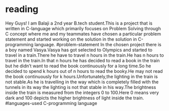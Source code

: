 # reading
Hey Guys! I am Balaji a 2nd year B.tech student.This is a project that is written in C-language which primarily focuses on Problem Solving through C concept where me and my teammates have chosen a particular problem statement and started working on the solution in the solution in C-programming language.
#problem-statement
In the chosen project there is a boy named Vasya.Vasya has got selected to Olympics and started to travel in a train.There he have to travel n hours in the train.He has n hours to travel in the train.In that n hours he has decided to read a book in the train but he didn’t want to read the book continuously for a long time.So he decided to spend k hours out of n hours to read the booky.He may not read the book continuously for k hours.Unfortunately,the lighting in the train is not stable.As he is travelling in the way which is completely filled with the tunnels in its way the lighting is not that stable in his way.The brightness inside the train is measured from the integers 0 to 100.Here 0 means very dark and 100 depicts the higher brightness of light inside the train.
#languages-used
C-programming language


